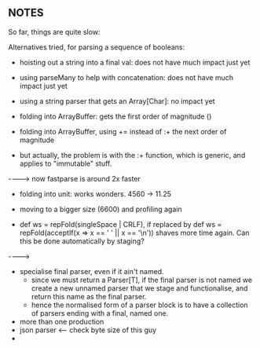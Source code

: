 NOTES
-----

So far, things are quite slow:

Alternatives tried, for parsing a sequence of booleans:

 - hoisting out a string into a final val: does not have much
 impact just yet

 - using parseMany to help with concatenation: does not have much
 impact just yet

 - using a string parser that gets an Array[Char]: no impact yet

 - folding into ArrayBuffer: gets the first order of magnitude ()
 - folding into ArrayBuffer, using += instead of :+ the next order of magnitude
 - but actually, the problem is with the :+ function, which is generic, and
 applies to "immutable" stuff.

 ----> now fastparse is around 2x faster

 - folding into unit: works wonders. 4560 -> 11.25

 - moving to a bigger size (6600) and profiling again

 - def ws = repFold(singleSpace | CRLF), if replaced by
   def ws = repFold(acceptIf(x => x == ' ' || x == '\n')) shaves more time
   again. Can this be done automatically by staging?

 ---->

  - specialise final parser, even if it ain't named.
    - since we must return a Parser[T], if the final parser is not named we create
     a new unnamed parser that we stage and functionalise, and return this name
     as the final parser.
    - hence the normalised form of a parser block is to have a collection of parsers
    ending with a final, named one.
  - more than one production
  - json parser <-- check byte size of this guy
  -
